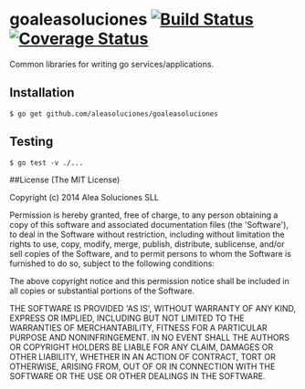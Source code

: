 # goaleasoluciones [![Build Status](https://travis-ci.org/aleasoluciones/goaleasoluciones.svg?branch=master)](https://travis-ci.org/aleasoluciones/goaleasoluciones) [![Coverage Status](https://img.shields.io/coveralls/aleasoluciones/goaleasoluciones.svg)](https://coveralls.io/r/aleasoluciones/goaleasoluciones?branch=master)

Common libraries for writing go services/applications.

## Installation

```
$ go get github.com/aleasoluciones/goaleasoluciones
```

## Testing

```
$ go test -v ./...
```

##License
(The MIT License)

Copyright (c) 2014 Alea Soluciones SLL

Permission is hereby granted, free of charge, to any person obtaining a copy of this software and associated documentation files (the 'Software'), to deal in the Software without restriction, including without limitation the rights to use, copy, modify, merge, publish, distribute, sublicense, and/or sell copies of the Software, and to permit persons to whom the Software is furnished to do so, subject to the following conditions:

The above copyright notice and this permission notice shall be included in all copies or substantial portions of the Software.

THE SOFTWARE IS PROVIDED 'AS IS', WITHOUT WARRANTY OF ANY KIND, EXPRESS OR IMPLIED, INCLUDING BUT NOT LIMITED TO THE WARRANTIES OF MERCHANTABILITY, FITNESS FOR A PARTICULAR PURPOSE AND NONINFRINGEMENT. IN NO EVENT SHALL THE AUTHORS OR COPYRIGHT HOLDERS BE LIABLE FOR ANY CLAIM, DAMAGES OR OTHER LIABILITY, WHETHER IN AN ACTION OF CONTRACT, TORT OR OTHERWISE, ARISING FROM, OUT OF OR IN CONNECTION WITH THE SOFTWARE OR THE USE OR OTHER DEALINGS IN THE SOFTWARE.
